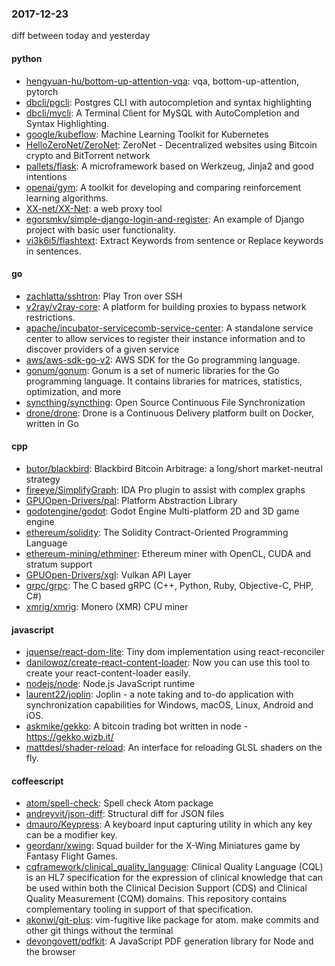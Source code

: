 ### 2017-12-23
diff between today and yesterday

#### python
* [hengyuan-hu/bottom-up-attention-vqa](https://github.com/hengyuan-hu/bottom-up-attention-vqa): vqa, bottom-up-attention, pytorch
* [dbcli/pgcli](https://github.com/dbcli/pgcli): Postgres CLI with autocompletion and syntax highlighting
* [dbcli/mycli](https://github.com/dbcli/mycli): A Terminal Client for MySQL with AutoCompletion and Syntax Highlighting.
* [google/kubeflow](https://github.com/google/kubeflow): Machine Learning Toolkit for Kubernetes
* [HelloZeroNet/ZeroNet](https://github.com/HelloZeroNet/ZeroNet): ZeroNet - Decentralized websites using Bitcoin crypto and BitTorrent network
* [pallets/flask](https://github.com/pallets/flask): A microframework based on Werkzeug, Jinja2 and good intentions
* [openai/gym](https://github.com/openai/gym): A toolkit for developing and comparing reinforcement learning algorithms.
* [XX-net/XX-Net](https://github.com/XX-net/XX-Net): a web proxy tool
* [egorsmkv/simple-django-login-and-register](https://github.com/egorsmkv/simple-django-login-and-register): An example of Django project with basic user functionality.
* [vi3k6i5/flashtext](https://github.com/vi3k6i5/flashtext): Extract Keywords from sentence or Replace keywords in sentences.

#### go
* [zachlatta/sshtron](https://github.com/zachlatta/sshtron): Play Tron over SSH
* [v2ray/v2ray-core](https://github.com/v2ray/v2ray-core): A platform for building proxies to bypass network restrictions.
* [apache/incubator-servicecomb-service-center](https://github.com/apache/incubator-servicecomb-service-center): A standalone service center to allow services to register their instance information and to discover providers of a given service
* [aws/aws-sdk-go-v2](https://github.com/aws/aws-sdk-go-v2): AWS SDK for the Go programming language.
* [gonum/gonum](https://github.com/gonum/gonum): Gonum is a set of numeric libraries for the Go programming language. It contains libraries for matrices, statistics, optimization, and more
* [syncthing/syncthing](https://github.com/syncthing/syncthing): Open Source Continuous File Synchronization
* [drone/drone](https://github.com/drone/drone): Drone is a Continuous Delivery platform built on Docker, written in Go

#### cpp
* [butor/blackbird](https://github.com/butor/blackbird): Blackbird Bitcoin Arbitrage: a long/short market-neutral strategy
* [fireeye/SimplifyGraph](https://github.com/fireeye/SimplifyGraph): IDA Pro plugin to assist with complex graphs
* [GPUOpen-Drivers/pal](https://github.com/GPUOpen-Drivers/pal): Platform Abstraction Library
* [godotengine/godot](https://github.com/godotengine/godot): Godot Engine  Multi-platform 2D and 3D game engine
* [ethereum/solidity](https://github.com/ethereum/solidity): The Solidity Contract-Oriented Programming Language
* [ethereum-mining/ethminer](https://github.com/ethereum-mining/ethminer): Ethereum miner with OpenCL, CUDA and stratum support
* [GPUOpen-Drivers/xgl](https://github.com/GPUOpen-Drivers/xgl): Vulkan API Layer
* [grpc/grpc](https://github.com/grpc/grpc): The C based gRPC (C++, Python, Ruby, Objective-C, PHP, C#)
* [xmrig/xmrig](https://github.com/xmrig/xmrig): Monero (XMR) CPU miner

#### javascript
* [jquense/react-dom-lite](https://github.com/jquense/react-dom-lite): Tiny dom implementation using react-reconciler
* [danilowoz/create-react-content-loader](https://github.com/danilowoz/create-react-content-loader): Now you can use this tool to create your react-content-loader easily.
* [nodejs/node](https://github.com/nodejs/node): Node.js JavaScript runtime 
* [laurent22/joplin](https://github.com/laurent22/joplin): Joplin - a note taking and to-do application with synchronization capabilities for Windows, macOS, Linux, Android and iOS.
* [askmike/gekko](https://github.com/askmike/gekko): A bitcoin trading bot written in node - https://gekko.wizb.it/
* [mattdesl/shader-reload](https://github.com/mattdesl/shader-reload): An interface for reloading GLSL shaders on the fly.

#### coffeescript
* [atom/spell-check](https://github.com/atom/spell-check): Spell check Atom package
* [andreyvit/json-diff](https://github.com/andreyvit/json-diff): Structural diff for JSON files
* [dmauro/Keypress](https://github.com/dmauro/Keypress): A keyboard input capturing utility in which any key can be a modifier key.
* [geordanr/xwing](https://github.com/geordanr/xwing): Squad builder for the X-Wing Miniatures game by Fantasy Flight Games.
* [cqframework/clinical_quality_language](https://github.com/cqframework/clinical_quality_language): Clinical Quality Language (CQL) is an HL7 specification for the expression of clinical knowledge that can be used within both the Clinical Decision Support (CDS) and Clinical Quality Measurement (CQM) domains. This repository contains complementary tooling in support of that specification.
* [akonwi/git-plus](https://github.com/akonwi/git-plus): vim-fugitive like package for atom. make commits and other git things without the terminal
* [devongovett/pdfkit](https://github.com/devongovett/pdfkit): A JavaScript PDF generation library for Node and the browser
